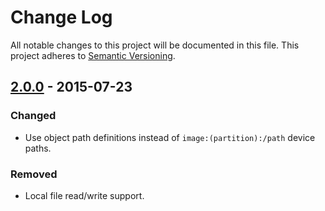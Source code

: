 # Change Log

All notable changes to this project will be documented in this file.
This project adheres to [Semantic Versioning](http://semver.org/).

## [2.0.0] - 2015-07-23

### Changed

- Use object path definitions instead of `image:(partition):/path` device paths.

### Removed

- Local file read/write support.

[2.0.0]: https://github.com/resin-io/resin-image-fs/compare/v1.0.0...v2.0.0
